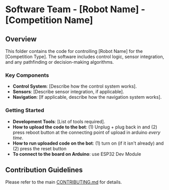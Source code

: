 # Software Team - [Robot Name] - [Competition Name]

## Overview

This folder contains the code for controlling [Robot Name] for the [Competition Type]. The software includes control logic, sensor integration, and any pathfinding or decision-making algorithms.

### Key Components

- **Control System**: [Describe how the control system works].
- **Sensors**: [Describe sensor integration, if applicable].
- **Navigation**: [If applicable, describe how the navigation system works].

### Getting Started

- **Development Tools**: [List of tools required].
- **How to upload the code to the bot**: (1) Unplug + plug back in and (2) press reboot button at the connecting point of upload in arduino _every time_.
- **How to run uploaded code on the bot**: (1) turn on (if it isn't already) and (2) press the reset button
- **To connect to the board on Arduino**: use ESP32 Dev Module

## Contribution Guidelines

Please refer to the main [CONTRIBUTING.md](../CONTRIBUTING.md) for details.
